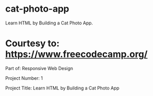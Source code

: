 # cat-photo-app
Learn HTML by Building a Cat Photo App.

# Courtesy to: https://www.freecodecamp.org/
Part of: Responsive Web Design

Project Number: 1

Project Title: Learn HTML by Building a Cat Photo App
